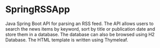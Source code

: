 # SpringRSSApp

Java Spring Boot API for parsing an RSS feed. The API allows users to search the news items by keyword, sort by title or publication date and store them in a database. The database can also be browsed using H2 Database. The HTML template is written using Thymeleaf.

 
